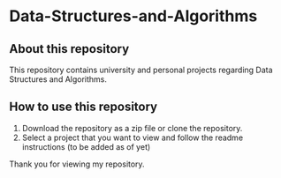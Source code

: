 # Data-Structures-and-Algorithms

## About this repository
This repository contains university and personal projects regarding Data Structures and Algorithms. 

## How to use this repository
1. Download the repository as a zip file or clone the repository.
2. Select a project that you want to view and follow the readme instructions (to be added as of yet)

Thank you for viewing my repository.
